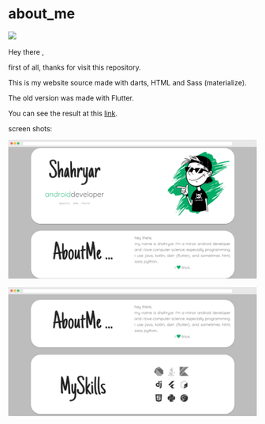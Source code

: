 # about_me

![](src/favicon.png)

Hey there ,

first of all, thanks for visit this repository.

This is my website source made with darts, HTML and Sass (materialize).

The old version was made with Flutter.

You can see the result at this [link](https://github.com/Shahryar-Pirooz/shahryar-pirooz.github.io).



screen shots:

![](screenshots/screely-1607412667574.png)

![](screenshots/screely-1607412737601.png)
